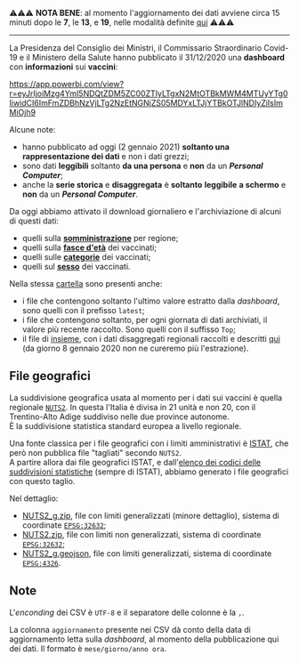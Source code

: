 ⚠⚠⚠ **NOTA BENE**: al momento l'aggiornamento dei dati avviene circa 15 minuti dopo le **7**, le **13**, e **19**, nelle modalità definite [qui](https://github.com/ondata/covid19italia/blob/master/.github/workflows/vaccini.yml#L7) ⚠⚠⚠

---

La Presidenza del Consiglio dei Ministri, il Commissario Straordinario Covid-19 e il Ministero della Salute hanno pubblicato il 31/12/2020 una **dashboard** con **informazioni** sui **vaccini**:

<https://app.powerbi.com/view?r=eyJrIjoiMzg4YmI5NDQtZDM5ZC00ZTIyLTgxN2MtOTBkMWM4MTUyYTg0IiwidCI6ImFmZDBhNzVjLTg2NzEtNGNjZS05MDYxLTJjYTBkOTJlNDIyZiIsImMiOjh9>

Alcune note:

- hanno pubblicato ad oggi (2 gennaio 2021) **soltanto una rappresentazione dei dati** e non i dati grezzi;
- sono dati **leggibili** soltanto **da una persona** e **non** da un ***Personal Computer***;
- anche la **serie storica** e **disaggregata** è **soltanto** **leggibile** **a schermo** e **non** da un ***Personal Computer***.

Da oggi abbiamo attivato il download giornaliero e l'archiviazione di alcuni di questi dati:

- quelli sulla [**somministrazione**](processing/somministrazioni.csv) per regione;
- quelli sulla [**fasce d'età**](processing/fasceEta.csv) dei vaccinati;
- quelli sulle [**categorie**](processing/categoria.csv) dei vaccinati;
- quelli sul [**sesso**](processing/sesso.csv) dei vaccinati.

Nella stessa [cartella](./processing) sono presenti anche:

- i file che contengono soltanto l'ultimo valore estratto dalla *dashboard*, sono quelli con il prefisso `latest`;
- i file che contengono soltanto, per ogni giornata di dati archiviati, il valore più recente raccolto. Sono quelli con il suffisso `Top`;
- il file di [insieme](./processing/datiRegioni.csv), con i dati disaggregati regionali raccolti e descritti [qui](./processing/datiRegioni/README.md) (da giorno 8 gennaio 2020 non ne cureremo più l'estrazione).

## File geografici

La suddivisione geografica usata al momento per i dati sui vaccini è quella regionale [`NUTS2`](https://ec.europa.eu/eurostat/web/nuts/nuts-maps). In questa l'Italia è divisa in 21 unità e non 20, con il Trentino-Alto Adige suddiviso nelle due province autonome.<br>
È la suddivisione statistica standard europea a livello regionale.

Una fonte classica per i file geografici con i limiti amministrativi è [ISTAT](https://www.istat.it/it/archivio/222527), che però non pubblica file "tagliati" secondo `NUTS2`.<br>
A partire allora dai file geografici ISTAT, e dall'[elenco dei codici delle suddivisioni statistiche](https://www.istat.it/storage/codici-unita-amministrative/Elenco-codici-statistici-e-denominazioni-delle-unita-territoriali.zip) (sempre di ISTAT), abbiamo generato i file geografici con questo taglio.

Nel dettaglio:

- [NUTS2_g.zip](../../risorse/fileGeografici/NUTS2_g.zip), file con limiti generalizzati (minore dettaglio), sistema di coordinate [`EPSG:32632`](https://epsg.io/32632);
- [NUTS2.zip](../../risorse/fileGeografici/NUTS2.zip), file con limiti non generalizzati, sistema di coordinate [`EPSG:32632`](https://epsg.io/32632);
- [NUTS2_g.geojson](../../risorse/fileGeografici/NUTS2_g.geojson), file con limiti generalizzati, sistema di coordinate [`EPSG:4326`](https://epsg.io/4326).

## Note

L'*enconding* dei CSV è `UTF-8` e il separatore delle colonne è la `,`.

La colonna `aggiornamento` presente nei CSV dà conto della data di aggiornamento letta sulla *dashboard*, al momento della pubblicazione qui dei dati. Il formato è `mese/giorno/anno ora`.
